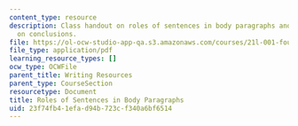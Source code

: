 ```yaml
---
content_type: resource
description: Class handout on roles of sentences in body paragraphs and a few words
  on conclusions.
file: https://ol-ocw-studio-app-qa.s3.amazonaws.com/courses/21l-001-foundations-of-western-culture-homer-to-dante-fall-2008/23f74fb41efad94b723cf340a6bf6514_body_para_concl.pdf
file_type: application/pdf
learning_resource_types: []
ocw_type: OCWFile
parent_title: Writing Resources
parent_type: CourseSection
resourcetype: Document
title: Roles of Sentences in Body Paragraphs
uid: 23f74fb4-1efa-d94b-723c-f340a6bf6514
---
```

